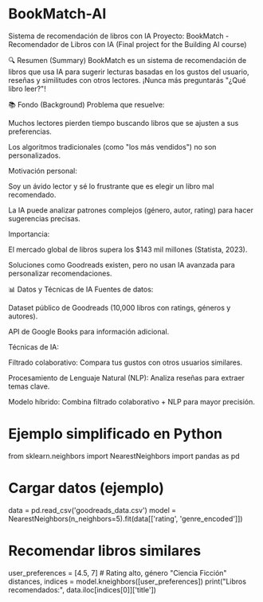 # BookMatch-AI
Sistema de recomendación de libros con IA
Proyecto: BookMatch - Recomendador de Libros con IA
(Final project for the Building AI course)

🔍 Resumen (Summary)
BookMatch es un sistema de recomendación de libros que usa IA para sugerir lecturas basadas en los gustos del usuario, reseñas y similitudes con otros lectores. ¡Nunca más preguntarás "¿Qué libro leer?"!

📚 Fondo (Background)
Problema que resuelve:

Muchos lectores pierden tiempo buscando libros que se ajusten a sus preferencias.

Los algoritmos tradicionales (como "los más vendidos") no son personalizados.

Motivación personal:

Soy un ávido lector y sé lo frustrante que es elegir un libro mal recomendado.

La IA puede analizar patrones complejos (género, autor, rating) para hacer sugerencias precisas.

Importancia:

El mercado global de libros supera los $143 mil millones (Statista, 2023).

Soluciones como Goodreads existen, pero no usan IA avanzada para personalizar recomendaciones.

📊 Datos y Técnicas de IA
Fuentes de datos:

Dataset público de Goodreads (10,000 libros con ratings, géneros y autores).

API de Google Books para información adicional.

Técnicas de IA:

Filtrado colaborativo: Compara tus gustos con otros usuarios similares.

Procesamiento de Lenguaje Natural (NLP): Analiza reseñas para extraer temas clave.

Modelo híbrido: Combina filtrado colaborativo + NLP para mayor precisión.



# Ejemplo simplificado en Python
from sklearn.neighbors import NearestNeighbors
import pandas as pd

# Cargar datos (ejemplo)
data = pd.read_csv('goodreads_data.csv')
model = NearestNeighbors(n_neighbors=5).fit(data[['rating', 'genre_encoded']])

# Recomendar libros similares
user_preferences = [4.5, 7]  # Rating alto, género "Ciencia Ficción"
distances, indices = model.kneighbors([user_preferences])
print("Libros recomendados:", data.iloc[indices[0]]['title'])
